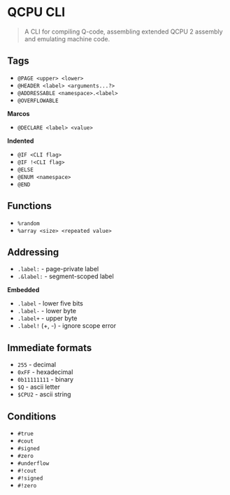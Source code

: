 
# QCPU CLI

> A CLI for compiling Q-code, assembling extended QCPU 2 assembly and emulating machine code.

## Tags
* `@PAGE <upper> <lower>`
* `@HEADER <label> <arguments...?>`
* `@ADDRESSABLE <namespace>.<label>`
* `@OVERFLOWABLE`

**Marcos**
* `@DECLARE <label> <value>`

**Indented**
* `@IF <CLI flag>`
* `@IF !<CLI flag>`
* `@ELSE`
* `@ENUM <namespace>`
* `@END`

## Functions
* `%random`
* `%array <size> <repeated value>`

## Addressing
* `.label:` - page-private label
* `.&label:` - segment-scoped label

**Embedded**
* `.label` - lower five bits
* `.label-` - lower byte
* `.label+` - upper byte
* `.label!` (+, -) - ignore scope error

## Immediate formats
* `255` - decimal
* `0xFF` - hexadecimal
* `0b11111111` - binary
* `$Q` - ascii letter
* `$CPU2` - ascii string

## Conditions
* `#true`
* `#cout`
* `#signed`
* `#zero`
* `#underflow`
* `#!cout`
* `#!signed`
* `#!zero`

